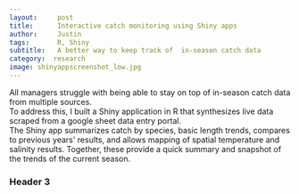 ```yaml
---
layout:     post
title:      Interactive catch monitoring using Shiny apps
author:     Justin
tags: 		R, Shiny
subtitle:   A better way to keep track of  in-season catch data
category:  research
image: shinyappscreenshot_low.jpg
---
```


All managers struggle with being able to stay on top of in-season catch data from multiple sources.  
To address this, I built a Shiny application in R that synthesizes live data scraped from a google sheet data entry portal.  
The Shiny app summarizes catch by species, basic length trends, compares to previous years' results, and allows mapping of spatial temperature and salinity results. 
Together, these provide a quick summary and snapshot of the trends of the current season.  


### Header 3
